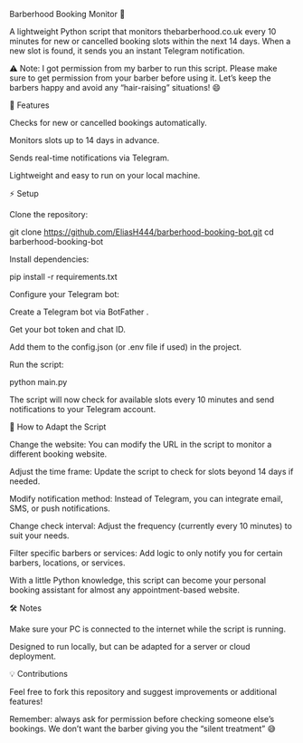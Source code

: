Barberhood Booking Monitor 💈

A lightweight Python script that monitors thebarberhood.co.uk
 every 10 minutes for new or cancelled booking slots within the next 14 days.
When a new slot is found, it sends you an instant Telegram notification.

⚠️ Note: I got permission from my barber to run this script. Please make sure to get permission from your barber before using it. Let’s keep the barbers happy and avoid any “hair-raising” situations! 😄

🚀 Features

Checks for new or cancelled bookings automatically.

Monitors slots up to 14 days in advance.

Sends real-time notifications via Telegram.

Lightweight and easy to run on your local machine.

⚡ Setup

Clone the repository:

git clone https://github.com/EliasH444/barberhood-booking-bot.git
cd barberhood-booking-bot


Install dependencies:

pip install -r requirements.txt


Configure your Telegram bot:

Create a Telegram bot via BotFather
.

Get your bot token and chat ID.

Add them to the config.json (or .env file if used) in the project.

Run the script:

python main.py


The script will now check for available slots every 10 minutes and send notifications to your Telegram account.

🔧 How to Adapt the Script

Change the website: You can modify the URL in the script to monitor a different booking website.

Adjust the time frame: Update the script to check for slots beyond 14 days if needed.

Modify notification method: Instead of Telegram, you can integrate email, SMS, or push notifications.

Change check interval: Adjust the frequency (currently every 10 minutes) to suit your needs.

Filter specific barbers or services: Add logic to only notify you for certain barbers, locations, or services.

With a little Python knowledge, this script can become your personal booking assistant for almost any appointment-based website.

🛠️ Notes

Make sure your PC is connected to the internet while the script is running.

Designed to run locally, but can be adapted for a server or cloud deployment.

💡 Contributions

Feel free to fork this repository and suggest improvements or additional features!

Remember: always ask for permission before checking someone else’s bookings. We don’t want the barber giving you the “silent treatment” 😅
